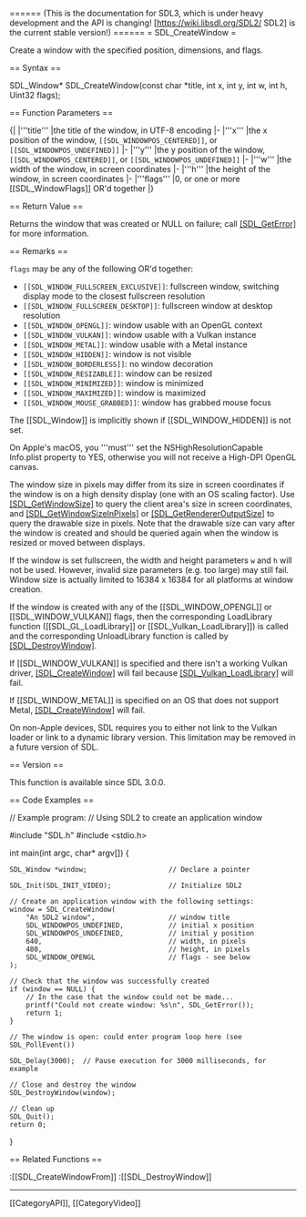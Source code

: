 ====== (This is the documentation for SDL3, which is under heavy development and the API is changing! [https://wiki.libsdl.org/SDL2/ SDL2] is the current stable version!) ======
= SDL_CreateWindow =

Create a window with the specified position, dimensions, and flags.

== Syntax ==

<syntaxhighlight lang='c'>
SDL_Window* SDL_CreateWindow(const char *title, int x, int y, int w, int h, Uint32 flags);
</syntaxhighlight>

== Function Parameters ==

{|
|'''title'''
|the title of the window, in UTF-8 encoding
|-
|'''x'''
|the x position of the window, <code>[[SDL_WINDOWPOS_CENTERED]]</code>, or <code>[[SDL_WINDOWPOS_UNDEFINED]]</code>
|-
|'''y'''
|the y position of the window, <code>[[SDL_WINDOWPOS_CENTERED]]</code>, or <code>[[SDL_WINDOWPOS_UNDEFINED]]</code>
|-
|'''w'''
|the width of the window, in screen coordinates
|-
|'''h'''
|the height of the window, in screen coordinates
|-
|'''flags'''
|0, or one or more [[SDL_WindowFlags]] OR'd together
|}

== Return Value ==

Returns the window that was created or NULL on failure; call
[[SDL_GetError]]() for more information.

== Remarks ==

<code>flags</code> may be any of the following OR'd together:

* <code>[[SDL_WINDOW_FULLSCREEN_EXCLUSIVE]]</code>: fullscreen window, switching display mode to the closest fullscreen resolution
* <code>[[SDL_WINDOW_FULLSCREEN_DESKTOP]]</code>: fullscreen window at desktop resolution
* <code>[[SDL_WINDOW_OPENGL]]</code>: window usable with an OpenGL context
* <code>[[SDL_WINDOW_VULKAN]]</code>: window usable with a Vulkan instance
* <code>[[SDL_WINDOW_METAL]]</code>: window usable with a Metal instance
* <code>[[SDL_WINDOW_HIDDEN]]</code>: window is not visible
* <code>[[SDL_WINDOW_BORDERLESS]]</code>: no window decoration
* <code>[[SDL_WINDOW_RESIZABLE]]</code>: window can be resized
* <code>[[SDL_WINDOW_MINIMIZED]]</code>: window is minimized
* <code>[[SDL_WINDOW_MAXIMIZED]]</code>: window is maximized
* <code>[[SDL_WINDOW_MOUSE_GRABBED]]</code>: window has grabbed mouse focus

The [[SDL_Window]] is implicitly shown if [[SDL_WINDOW_HIDDEN]] is not set.

On Apple's macOS, you '''must''' set the NSHighResolutionCapable Info.plist
property to YES, otherwise you will not receive a High-DPI OpenGL canvas.

The window size in pixels may differ from its size in screen coordinates if
the window is on a high density display (one with an OS scaling factor).
Use [[SDL_GetWindowSize]]() to query the client area's size in screen
coordinates, and [[SDL_GetWindowSizeInPixels]]() or
[[SDL_GetRendererOutputSize]]() to query the drawable size in pixels. Note
that the drawable size can vary after the window is created and should be
queried again when the window is resized or moved between displays.

If the window is set fullscreen, the width and height parameters
<code>w</code> and <code>h</code> will not be used. However, invalid size
parameters (e.g. too large) may still fail. Window size is actually limited
to 16384 x 16384 for all platforms at window creation.

If the window is created with any of the [[SDL_WINDOW_OPENGL]] or
[[SDL_WINDOW_VULKAN]] flags, then the corresponding LoadLibrary function
([[SDL_GL_LoadLibrary]] or [[SDL_Vulkan_LoadLibrary]]) is called and the
corresponding UnloadLibrary function is called by [[SDL_DestroyWindow]]().

If [[SDL_WINDOW_VULKAN]] is specified and there isn't a working Vulkan
driver, [[SDL_CreateWindow]]() will fail because
[[SDL_Vulkan_LoadLibrary]]() will fail.

If [[SDL_WINDOW_METAL]] is specified on an OS that does not support Metal,
[[SDL_CreateWindow]]() will fail.

On non-Apple devices, SDL requires you to either not link to the Vulkan
loader or link to a dynamic library version. This limitation may be removed
in a future version of SDL.

== Version ==

This function is available since SDL 3.0.0.

== Code Examples ==

<syntaxhighlight lang='c++'>
// Example program:
// Using SDL2 to create an application window

#include "SDL.h"
#include <stdio.h>

int main(int argc, char* argv[]) {

    SDL_Window *window;                    // Declare a pointer

    SDL_Init(SDL_INIT_VIDEO);              // Initialize SDL2

    // Create an application window with the following settings:
    window = SDL_CreateWindow(
        "An SDL2 window",                  // window title
        SDL_WINDOWPOS_UNDEFINED,           // initial x position
        SDL_WINDOWPOS_UNDEFINED,           // initial y position
        640,                               // width, in pixels
        480,                               // height, in pixels
        SDL_WINDOW_OPENGL                  // flags - see below
    );

    // Check that the window was successfully created
    if (window == NULL) {
        // In the case that the window could not be made...
        printf("Could not create window: %s\n", SDL_GetError());
        return 1;
    }

    // The window is open: could enter program loop here (see SDL_PollEvent())

    SDL_Delay(3000);  // Pause execution for 3000 milliseconds, for example

    // Close and destroy the window
    SDL_DestroyWindow(window);

    // Clean up
    SDL_Quit();
    return 0;
}

</syntaxhighlight>

== Related Functions ==

:[[SDL_CreateWindowFrom]]
:[[SDL_DestroyWindow]]

----
[[CategoryAPI]], [[CategoryVideo]]


